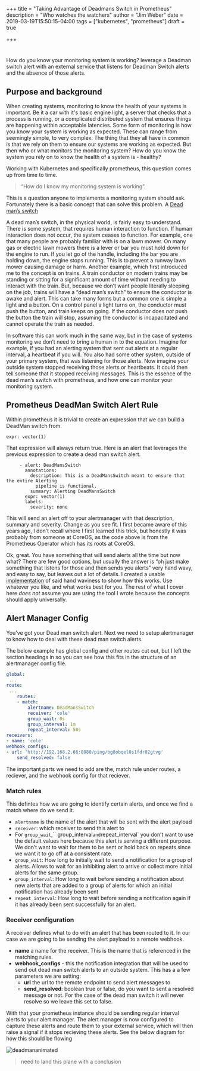 +++
title = "Taking Advantage of Deadmans Switch in Prometheus"
description = "Who watches the watchers"
author = "Jim Weber"
date = 2019-03-19T15:50:15-04:00
tags = ["kubernetes", "prometheus"]
draft = true

+++

# 

How do you know your monitoring system is working? leverage a Deadman switch alert with an external service that listens for Deadman Switch alerts and the absence of those alerts.

## Purpose and background
When creating systems, monitoring to know the health of your systems is important. Be it a car with it's basic engine light, a server that checks that a process is running, or a complicated distributed system that ensures things are happening within acceptable latencies. Some form of monitoring is how you know your system is working as expected. These can range from seemingly simple, to very complex. The thing that they all have in common is that we rely on them to ensure our systems are working as expected. But then who or what monitors the monitoring system? How do you know the system you rely on to know the health of a system is - healthy?

Working with Kubernetes and specifically prometheus, this question comes up from time to time. 

> “How do I know my monitoring system is working”. 

This is a question anyone to implements a monitoring system should ask. Fortunately there is a basic concept that can solve this problem. A [Dead man’s switch](https://en.wikipedia.org/wiki/Dead_man%27s_switch)

A dead man’s switch, in the physical world, is fairly easy to understand. There is some system, that requires human interaction to function. If human interaction does not occur, the system ceases to function. For example, one that many people are probably familiar with is on a lawn mower. On many gas or electric lawn mowers there is a lever or bar you must hold down for the engine to run. If you let go of the handle, including the bar you are holding down, the engine stops running. This is to prevent a runway lawn mower causing damage or harm. Another example, which first introduced me to the concept is on trains. A train conductor on modern trains may be standing or sitting for a significant amount of time without needing to interact with the train. But, because we don’t want people literally sleeping on the job, trains will have a “dead man’s switch” to ensure the conductor is awake and alert. This can take many forms but a common one is simple a light and a button.  On a control panel a light turns on, the conductor must push the button, and train keeps on going. If the conductor does _not_ push the button the train will stop, assuming the conductor is incapacitated and cannot operate the train as needed.

In software this can work much in the same way, but in the case of systems monitoring we don’t need to bring a human in to the equation. Imagine for example, if you had an alerting system that sent out alerts at a regular interval, a heartbeat if you will. You also had some other system, outside of your primary system, that was listening for those alerts. Now imagine your outside system stopped receiving those alerts or heartbeats. It could then tell someone that it stopped receiving messages. This is the essence of the dead man’s switch with prometheus, and how one can monitor your monitoring system.

## Prometheus DeadMan Switch Alert Rule
Within prometheus it is trivial to create an expression that we can build a DeadMan switch from. 
```
expr: vector(1)
```

That expression will always return true.  Here is an alert that leverages the previous expression to create a dead man switch alert.

```
     - alert: DeadMansSwitch
       annotations:
         description: This is a DeadMansSwitch meant to ensure that the entire Alerting
           pipeline is functional.
         summary: Alerting DeadMansSwitch
       expr: vector(1)
       labels:
         severity: none
```

This will send an alert off to your alertmanager with that description, summary and severity. Change as you see fit.
I first became aware of this years ago, I don’t recall where I first learned this trick, but honestly it was probably from someone at CoreOS, as the code above is from the Prometheus Operator which has its roots at CoreOS.

Ok, great. You have something that will send alerts all the time but now what?  There are few good options, but usually the answer is “oh just make something that listens for those and then sends you alerts” very hand wavy, and easy to say, but leaves out a lot of details. I created a usable [implementation](https://github.com/jpweber/cole) of said hand waviness to show how this works. Use whatever you like, and what works best for you. The rest of what I cover here _does not_ assume you are using the tool I wrote because the concepts should apply universally.

## Alert Manager Config
You’ve got your Dead man switch alert. Next we need to setup alertmanager to know how to deal with these dead man switch alerts.

The below example has global config and other routes cut out, but I left the section headings in so you can see how this fits in the structure of an alertmanager config file.

``` yaml
global:
 ...
route:
 ...
    routes:
    - match:
        alertname: DeadMansSwitch
        receiver: 'cole'
        group_wait: 0s
        group_interval: 1m
        repeat_interval: 50s
receivers:
- name: 'cole'
webhook_configs:
- url: 'http://192.168.2.66:8080/ping/bg8obqel0s1fdr02gtvg'
    send_resolved: false
```



The important parts we need to add are the, match rule under routes, a reciever, and the webhook config for that reciever.

### Match rules

This defintes how we are going to identify certain alerts, and once we find a match where do we send it. 

* `alertname` is the name of the alert that will be sent with the alert payload
* `receiver`: which receiver to send this alert to
* For `group_wait`,`` group_interval` and `repeat_interval` you don’t want to use the default values here because this alert is serving a different purpose. We don’t want to wait for them to be sent or hold back on repeats since we want it to go off at a consistent rate.
* `group_wait`: How long to initially wait to send a notification for a group
  of alerts. Allows to wait for an inhibiting alert to arrive or collect more initial alerts for the same group.
* `group_interval`: How long to wait before sending a notification about new alerts that are added to a group of alerts for which an initial notification has already been sent
* `repeat_interval`: How long to wait before sending a notification again if it has already been sent successfully for an alert.

### Receiver configuration

A receiver defines what to do with an alert that has been routed to it. In our case we are going to be sending the alert payload to a remote webhook. 

* **name** a name for the receiver. This is the name that is referenced in the matching rules.
* **webhook_configs** - this the notification integration that will be used to send out dead man switch alerts to an outside system. This has a a few parameters we are setting:
  * **url** the url to the remote endpoint to send alert messages to
  * **send_resolved**: boolean true or false, do you want to sent a resolved message or not. For the case of the dead man switch it will never resolve so we leave this set to false.



With that your prometheus instance should be sending regular interval alerts to your alert manager. The alert manager is now configured to capture these alerts and route them to your external service, which will then raise a signal if it stops recieving these alerts. See the below diagram for how this should be flowing

![deadmananimated](/images/deadmananimated.gif)



> need to land this plane with a conclusion